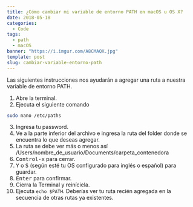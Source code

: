 ```yaml
---
title: ¿Cómo cambiar mi variable de entorno PATH en macOS u OS X?
date: 2018-05-18
categories:
  - Code
tags:
  - path
  - macOS
banner: "https://i.imgur.com/A8CMAQX.jpg"
template: post
slug: cambiar-variable-entorno-path
---
```


Las siguientes instrucciones nos ayudarán a agregar una ruta a nuestra variable de entorno PATH.

1.  Abre la terminal.
2.  Ejecuta el siguiente comando

```bash
sudo nano /etc/paths
```

3.  Ingresa tu password.
4.  Ve a la parte inferior del archivo e ingresa la ruta del folder donde se encuentra lo que deseas agregar.
5.  La ruta se debe ver más o menos así /Users/nombre_de_usuario/Documents/carpeta_contenedora
6.  <kbd>Control-x</kbd> para cerrar.
7.  <kbd>Y</kbd> o <kbd>S</kbd> (según esté tu OS configurado para inglés o español) para guardar.
8.  <kbd>Enter</kbd> para confirmar.
9.  Cierra la Terminal y reiníciela.
10. Ejecuta `echo $PATH`. Deberías ver tu ruta recién agregada en la secuencia de otras rutas ya existentes.
